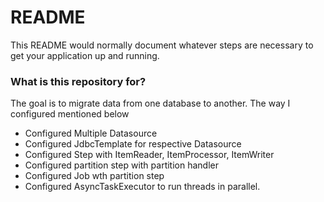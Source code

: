 # README #

This README would normally document whatever steps are necessary to get your application up and running.

### What is this repository for? ###

The goal is to migrate data from one database to another. The way I configured mentioned below
 - Configured Multiple Datasource
 - Configured JdbcTemplate for respective Datasource
 - Configured Step with ItemReader, ItemProcessor, ItemWriter
 - Configured partition step with partition handler
 - Configured Job wth partition step
 - Configured AsyncTaskExecutor to run threads in parallel.